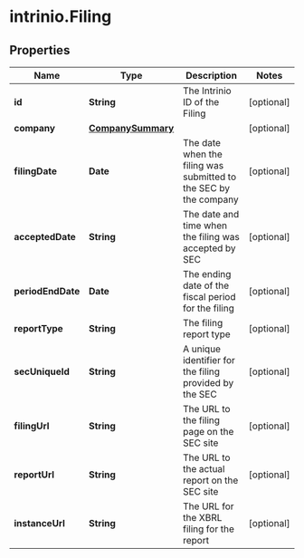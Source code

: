 # intrinio.Filing

## Properties
Name | Type | Description | Notes
------------ | ------------- | ------------- | -------------
**id** | **String** | The Intrinio ID of the Filing | [optional] 
**company** | [**CompanySummary**](CompanySummary.md) |  | [optional] 
**filingDate** | **Date** | The date when the filing was submitted to the SEC by the company | [optional] 
**acceptedDate** | **String** | The date and time when the filing was accepted by SEC | [optional] 
**periodEndDate** | **Date** | The ending date of the fiscal period for the filing | [optional] 
**reportType** | **String** | The filing report type | [optional] 
**secUniqueId** | **String** | A unique identifier for the filing provided by the SEC | [optional] 
**filingUrl** | **String** | The URL to the filing page on the SEC site | [optional] 
**reportUrl** | **String** | The URL to the actual report on the SEC site | [optional] 
**instanceUrl** | **String** | The URL for the XBRL filing for the report | [optional] 


